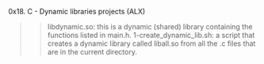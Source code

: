 0x18. C - Dynamic libraries projects (ALX)

>> libdynamic.so: this is a dynamic (shared) library containing the functions listed in main.h.
>> 1-create_dynamic_lib.sh: a script that creates a dynamic library called liball.so from all the .c files that are in the current directory.
